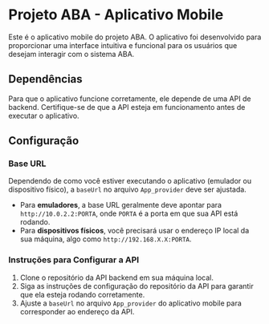 # Projeto ABA - Aplicativo Mobile

Este é o aplicativo mobile do projeto ABA. O aplicativo foi desenvolvido para proporcionar uma interface intuitiva e funcional para os usuários que desejam interagir com o sistema ABA.

## Dependências

Para que o aplicativo funcione corretamente, ele depende de uma API de backend. Certifique-se de que a API esteja em funcionamento antes de executar o aplicativo.

## Configuração

### Base URL

Dependendo de como você estiver executando o aplicativo (emulador ou dispositivo físico), a `baseUrl` no arquivo `App_provider` deve ser ajustada. 

- Para **emuladores**, a base URL geralmente deve apontar para `http://10.0.2.2:PORTA`, onde `PORTA` é a porta em que sua API está rodando.
- Para **dispositivos físicos**, você precisará usar o endereço IP local da sua máquina, algo como `http://192.168.X.X:PORTA`.

### Instruções para Configurar a API

1. Clone o repositório da API backend em sua máquina local.
2. Siga as instruções de configuração do repositório da API para garantir que ela esteja rodando corretamente.
3. Ajuste a `baseUrl` no arquivo `App_provider` do aplicativo mobile para corresponder ao endereço da API.


